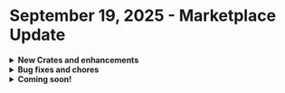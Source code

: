 # September 19, 2025 - Marketplace Update

<details>

<summary><strong>New Crates and enhancements</strong></summary>

* [Huntress: AD Account Lockdown](../../../documentation/crates/existing-crate-documentation/huntress-edr-ad-account-lockdown-crate.md)

</details>

<details>

<summary><strong>Bug fixes and chores</strong></summary>

* [Microsoft: User Onboarding](../../../documentation/crates/existing-crate-documentation/microsoft-user-onboarding-crate-v2/)
  * Updated supervisor field to use "Options Gen" trigger
  * Added conditional transitions to get\_shared\_mailbox; handle error string; show "No Shared Mailboxes Found" when applicable
  * Refined user\_on\_prem action: clearer error messaging; separate "not found" from other errors
  * Standardized subs: publish result aliases, added conditions/logging, removed data keys; success aliases; repositioned action\_failure
  * Added missing messages and log aliases; removed data keys in sub-workflow evals
* Find Inactive Computers in RMM
  * Updated Jinja for initial description to handle null/empty inactive\_computer list
* [Alert on Login from Non-Native Country](https://app.gitbook.com/o/mdGoyUomPKsvu1TSazxc/s/AQQ1EHVcEsGKBPVHmiav/documentation/crates/existing-crate-documentation/alert-on-login-from-non-native-country-crate)
  * Fetch ISO country data from templates and filter by ISO code
* [Microsoft: User Offboarding](../../../documentation/crates/existing-crate-documentation/microsoft-user-offboarding-crate.md)
  * Removed get\_mailbox\_no\_anchor; revised anchor UPN retrieval

</details>

<details>

<summary><strong>Coming soon!</strong></summary>

* Add Form Link to PSA Ticket Based on Type
* Per Machine Password Rotation
* BitLocker Activation - Bitlocker Management Crate series
* Workstation offboarding
* Enhanced logging for the user onboarding workflow

</details>
